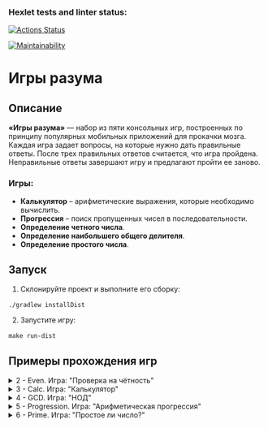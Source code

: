 ### Hexlet tests and linter status:

[![Actions Status](https://github.com/ElsaAkhmatyanova/java-project-61/actions/workflows/hexlet-check.yml/badge.svg)](https://github.com/ElsaAkhmatyanova/java-project-61/actions)

[![Maintainability](https://api.codeclimate.com/v1/badges/58e477cc126acbd48085/maintainability)](https://codeclimate.com/github/ElsaAkhmatyanova/java-project-61/maintainability)

# Игры разума

## Описание
**«Игры разума»** — набор из пяти консольных игр, построенных по принципу популярных мобильных приложений для прокачки мозга.  
Каждая игра задает вопросы, на которые нужно дать правильные ответы. После трех правильных ответов считается, что игра пройдена.  
Неправильные ответы завершают игру и предлагают пройти ее заново.

### Игры:
- **Калькулятор** – арифметические выражения, которые необходимо вычислить.
- **Прогрессия** – поиск пропущенных чисел в последовательности.
- **Определение четного числа**.
- **Определение наибольшего общего делителя**.
- **Определение простого числа**.

## Запуск
1. Склонируйте проект и выполните его сборку: 
```
./gradlew installDist
```
2. Запустите игру:
```
make run-dist
```

## Примеры прохождения игр

<details>
  <summary>2 - Even. Игра: "Проверка на чётность"</summary>

Пример успешного прохождения игры:
![SuccessfulEvenGame.PNG](image/SuccessfulEvenGame.PNG)

Пример неуспешного прохождения игры:
![UnsuccessfulEvenGame.PNG](image/UnsuccessfulEvenGame.PNG)
</details>

<details>
  <summary>3 - Calc. Игра: "Калькулятор"</summary>

Пример успешного прохождения игры:
![SuccessfulCalcGame.PNG](image/SuccessfulCalcGame.PNG)

Пример неуспешного прохождения игры:
![UnsuccessfulCalcGame.PNG](image/UnsuccessfulCalcGame.PNG)
</details>

<details>
  <summary>4 - GCD. Игра: "НОД"</summary>

Пример успешного прохождения игры:
![SuccessfulGCDGame.PNG](image/SuccessfulGCDGame.PNG)

Пример неуспешного прохождения игры:
![UnsuccessfulGCDGame.PNG](image/UnsuccessfulGCDGame.PNG)
</details>

<details>
  <summary>5 - Progression. Игра: "Арифметическая прогрессия"</summary>

Пример успешного прохождения игры:
![SuccessfulProgressionGame.PNG](image/SuccessfulProgressionGame.PNG)

Пример неуспешного прохождения игры:
![UnsuccessfulProgressionGame.PNG](image/UnsuccessfulProgressionGame.PNG)
</details>

<details>
  <summary>6 - Prime. Игра: "Простое ли число?"</summary>

Пример успешного прохождения игры:
![SuccessfulPrimeGame.PNG](image/SuccessfulPrimeGame.PNG)

Пример неуспешного прохождения игры:
![UnsuccessfulPrimeGame.PNG](image/UnsuccessfulPrimeGame.PNG)
</details>